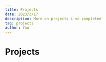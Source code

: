 ```yaml
---
title: Projects
date: 2023/3/17
description: More on projects i've completed
tag: projects
author: You
---
```


# Projects